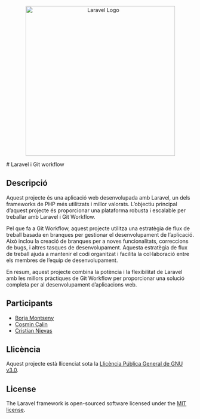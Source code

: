 <p align="center"><a href="https://laravel.com" target="_blank"><img src="https://raw.githubusercontent.com/laravel/art/master/logo-lockup/5%20SVG/2%20CMYK/1%20Full%20Color/laravel-logolockup-cmyk-red.svg" width="400" alt="Laravel Logo"></a></p>
# Laravel i Git workflow

## Descripció

Aquest projecte és una aplicació web desenvolupada amb Laravel, un dels frameworks de PHP més utilitzats i millor valorats. L’objectiu principal d’aquest projecte és proporcionar una plataforma robusta i escalable per treballar amb Laravel i Git Workflow.

Pel que fa a Git Workflow, aquest projecte utilitza una estratègia de flux de treball basada en branques per gestionar el desenvolupament de l’aplicació. Això inclou la creació de branques per a noves funcionalitats, correccions de bugs, i altres tasques de desenvolupament. Aquesta estratègia de flux de treball ajuda a mantenir el codi organitzat i facilita la col·laboració entre els membres de l’equip de desenvolupament.

En resum, aquest projecte combina la potència i la flexibilitat de Laravel amb les millors pràctiques de Git Workflow per proporcionar una solució completa per al desenvolupament d’aplicacions web.

## Participants

- [Borja Montseny](https://github.com/borjaMontseny)
- [Cosmin Calin](https://github.com/cosmincaliin)
- [Cristian Nievas](https://github.com/cosmincaliin)

## Llicència

Aquest projecte està llicenciat sota la [Llicència Pública General de GNU v3.0](https://www.gnu.org/licenses/gpl-3.0.en.html).
## License

The Laravel framework is open-sourced software licensed under the [MIT license](https://opensource.org/licenses/MIT).
